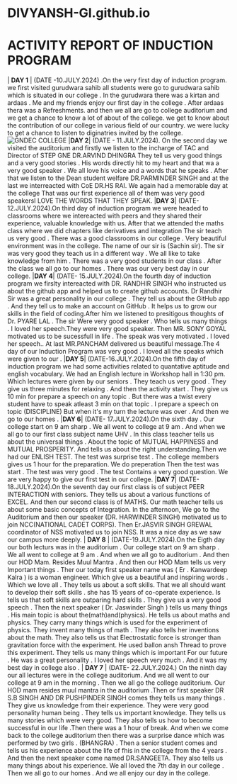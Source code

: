 # DIVYANSH-GI.github.io
# ACTIVITY REPORT OF INDUCTION PROGRAM

| __DAY 1__ | (DATE -10.JULY.2024) .On the very first day of induction program. we first visited gurudwara sahib all students were go to gurudwara sahib which is situated in our college . In  the gurudwara there was a kirtan and ardaas . Me and my friends enjoy our first day in the college . After ardaas thera was a Refreshments. and then we all are go to college auditorium and we get a chance to know a lot of about of the college. we get to know about the contribution of our college in various field of our country. we were lucky to get a chance to listen to diginatries invited by the college. ![GNDEC COLLEGE](https://upload.wikimedia.org/wikipedia/commons/1/12/Guru_Nanak_Dev_Engineering_College,_Ludhiana,_Punjab,_India_04.jpg)
|__DAY 2__| (DATE - 11.JULY.2024). On the second day we visited the auditorium and firstly we listen to the incharge of TAC and Director of STEP GNE DR.ARVIND DHINGRA They tell us very good things and a very good stories . His words directly hit to my heart and that wa a very good speaker . We all love his voice and a words that he speaks . After that we listen to the Dean student welfare DR.PARMINDER SINGH and at the last we interreacted with CoE DR.HS RAI. We again had a memorable day at the college That was our first experience all of them was very good speakersI LOVE THE WORDS THAT THEY SPEAK.
|__DAY 3__| (DATE- 12.JULY.2024).On third day of induction program we were headed to classrooms where we intereacted with peers and they shared their experience, valuable knowledge with us. After that we attended the maths class where we did chapters like derivatives and integration The sir teach us very good . There was a good classrooms in our college . Very beautiful environment was in the college. The name of our sir is (Sachin sir). The sir was very good they teach us in a different way . We all like to take knowledge from him . There was a very good students in our class . After the class we all go to our homes . There was our very best day in our college.
|__DAY 4__| (DATE- 15.JULY.2024).On the fourth day of induction program we firslty intereacted with DR. RANDHIR SINGH who instructed us about the github app and helped us to create github accounts. Dr Randhir Sir was a great personality in our college . They tell us about the GitHub app . And they tell us to make an account on GitHub . It helps us to grow our skills in the field of coding.After him we listened to presitigous thoughts of Dr. PYARE LAL . The sir Were very good speaker . Who tells us many things . I loved her speech.They were very good speaker. Then MR. SONY GOYAL motivated us to be sucessfull in life . The speak was very motivated . I loved her speech.. At last MR.PANCHAM delivered us beautiful message.The 4 day of our Induction Program was very good . I loved all the speaks which were given to our .
|__DAY 5__| (DATE-16.JULY.2024).On the fifth day of induction program we had some activities related to quantative aptitude and english vocabulary. We had an English lecture in Workshop hall in 1:30 pm. Which lectures were given by our seniors . They teach us very good . They give us three minutes for relaxing . And then the activity start . They give us 10 min  for prepare a speech on any topic . But there was a twist every student have to speak atleast 3 min on that topic . I prepare a speech on topic (DISCIPLINE) But when it's my turn the lecture was over . And then we go to our homes . 
|__DAY 6__| (DATE- 17.JULY.2024).On the sixth day . Our college start on 9 am sharp . We all went to college at 9 am . And when we all go to our first class subject name UHV . In this class teacher tells us about the universal things . About the topic of MUTUAL HAPPINESS and MUTUAL PROSPERITY. And tells us about the right understanding.Then we had our ENLISH TEST. The test was surprise test . The college members gives us 1 hour for the preparation. We do preperation Then the test was start . The test was very good . The test Contains a very good question. We are very happy to give our first test in our college. 
|__DAY 7__| (DATE-18.JULY.2024).On the seventh day our first class is of subject PEER INTERACTION with seniors. They tells us about a various functions of EXCEL. And then our second class is of MATHS. Our math teacher tells us about some basic concepts of Integration. In the afternoon, We go to the Auditorium and then our speaker (DR. HARWINDER SINGH) motivated us to join NCC(NATIONAL CADET CORPS). Then Er.JASVIR SINGH GREWAL coordinator of NSS motivated us to join NSS. It was a nice day as we saw our campus more deeply.
| __DAY 8__ | (DATE-19.JULY.2024).On the Eigth day our both lecturs was in the auditorium . Our college start on 9 am sharp . We all went to college at 9 am . And when we all go to auditorium . And then our HOD Mam. Resides Muul Mantra . And then our HOD Mam tells us very Important things . Ther our today first speaker name was ( Er . Kanwardeep Kalra ) is a woman engineer. Which give us a beautiful and inspiring words . Which we love all . They tells us about a soft skills. That we all should want to develop their soft skills . she has 15 years of co-operate experience. Is tells us that soft skills are outparing hard skills . They give us a very good speech . Then the next speaker (  Dr. Jaswinder Singh ) tells us many things . His main topic is about the(math)and(physics). He tells us about maths and physics. They carry many things which is used for the experiment of physics. They invent many things of math . They also tells her inventions about the math. They also tells us that Electrostatic force is stronger than gravitation force with the experiment. He used ballon ansh Thread to prove this experiment. They tells us many things which is important For our future . He was a great personality . I loved her speech very much . And it was my best day in college also .
| __DAY 7__ | (DATE- 22.JULY.2024.) On the ninth day our all lectures were in the college auditorium. And we all went to our college at 9 am in the morning . Then we all go the college auditorium. Our HOD mam resides muul mantra in the auditorium .Then or first speaker DR S.B SINGH AND DR PUSHPINDER SINGH comes they tells us many things . They give us knowledge from their experience. They were very good personality human being . They tells us important knowledge. They tells us many stories which were very good. They also tells us how to become successful in our life .Then there was a 1 hour of break. And when we come back to the college auditorium then there was a surprise dance which was performed by two girls . (BHANGRA) . Then a senior student comes and tells us his experience about the life of fhis in the college from the 4 years . And then the next speaker come named DR.SANGEETA. They also tells us many things about his experience. We all loved the 7th day in our college . Then we all go to our homes . And we all enjoy our day in the college.
